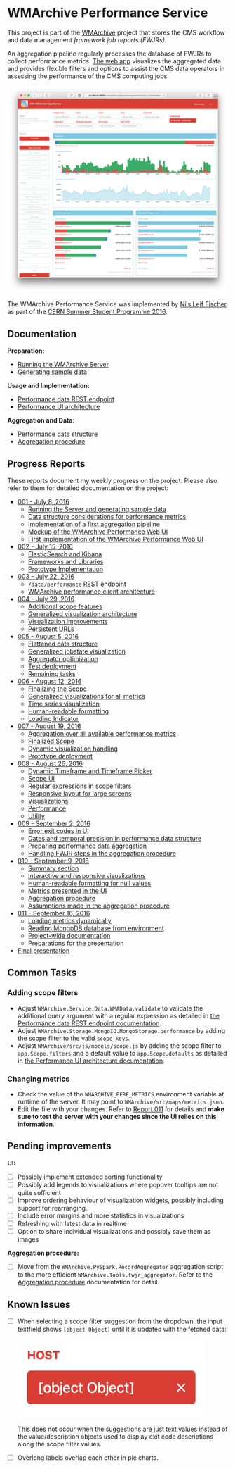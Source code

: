 # WMArchive Performance Service

This project is part of the [WMArchive](https://github.com/dmwm/WMArchive) project that stores the CMS workflow and data management _framework job reports (FWJRs)_.

An aggregation pipeline regularly processes the database of FWJRs to collect performance metrics. [The web app](https://cmsweb.cern.ch/wmarchive/web/performance) visualizes the aggregated data and provides flexible filters and options to assist the CMS data operators in assessing the performance of the CMS computing jobs.

![Overview](images/010/overview.png)

The WMArchive Performance Service was implemented by [Nils Leif Fischer](https://github.com/knly/) as part of the [CERN Summer Student Programme 2016](http://hr-dep.web.cern.ch/content/summer-students).

## Documentation

**Preparation:**
- [Running the WMArchive Server](docs/running-wmarchive-server.md)
- [Generating sample data](docs/generating-sample-data.md)

**Usage and Implementation:**
- [Performance data REST endpoint](docs/performance-data-rest-endpoint.md)
- [Performance UI architecture](docs/performance-ui-architecture.md)

**Aggregation and Data**:
- [Performance data structure](docs/performance-data-structure.md)
- [Aggregation procedure](docs/aggregation-procedure.md)

## Progress Reports

These reports document my weekly progress on the project. Please also refer to them for detailed documentation on the project:

- [001 - July 8, 2016](001_2016-07-08.md)
  - [Running the Server and generating sample data](001_2016-07-08.md#running-the-server-and-generating-sample-data)
  - [Data structure considerations for performance metrics](001_2016-07-08.md#data-structure-considerations-for-performance-metrics)
  - [Implementation of a first aggregation pipeline](001_2016-07-08.md#implementation-of-a-first-aggregation-pipeline)
  - [Mockup of the WMArchive Performance Web UI](001_2016-07-08.md#mockup-of-the-wmarchive-performance-web-ui)
  - [First implementation of the WMArchive Performance Web UI](001_2016-07-08.md#first-implementation-of-the-wmarchive-performance-web-ui)
- [002 - July 15, 2016](002_2016-07-15.md)
  - [ElasticSearch and Kibana](002_2016-07-15.md#elasticsearch-and-kibana)
  - [Frameworks and Libraries](002_2016-07-15.md#frameworks-and-libraries)
  - [Prototype Implementation](002_2016-07-15.md#prototype-implementation)
- [003 - July 22, 2016](003_2016-07-22.md)
  - [`/data/performance` REST endpoint](003_2016-07-22.md#dataperformance-rest-endpoint)
  - [WMArchive performance client architecture](003_2016-07-22.md#wmarchive-performance-client-architecture)
- [004 - July 29, 2016](004_2016-07-29.md)
  - [Additional scope features](004_2016-07-29.md#additional-scope-features)
  - [Generalized visualization architecture](004_2016-07-29.md#generalized-visualization-architecture)
  - [Visualization improvements](004_2016-07-29.md#visualization-improvements)
  - [Persistent URLs](004_2016-07-29.md#persistent-urls)
- [005 - August 5, 2016](005_2016-08-05.md)
  - [Flattened data structure](005_2016-08-05.md#flattened-data-structure)
  - [Generalized jobstate visualization](005_2016-08-05.md#generalized-jobstate-visualization)
  - [Aggregator optimization](005_2016-08-05.md#aggregator-optimization)
  - [Test deployment](005_2016-08-05.md#test-deployment)
  - [Remaining tasks](005_2016-08-05.md#remaining-tasks)
- [006 - August 12, 2016](006_2016-08-12.md)
  - [Finalizing the Scope](006_2016-08-12.md#finalizing-the-scope)
  - [Generalized visualizations for all metrics](006_2016-08-12.md#generalized-visualizations-for-all-metrics)
  - [Time series visualization](006_2016-08-12.md#time-series-visualization)
  - [Human-readable formatting](006_2016-08-12.md#human-readable-formatting)
  - [Loading Indicator](006_2016-08-12.md#loading-indicator)
- [007 - August 19, 2016](007_2016-08-19.md)
  - [Aggregation over all available performance metrics](007_2016-08-19.md#aggregation-over-all-available-performance-metrics)
  - [Finalized Scope](007_2016-08-19.md#finalized-scope)
  - [Dynamic visualization handling](007_2016-08-19.md#dynamic-visualization-handling)
  - [Prototype deployment](007_2016-08-19.md#prototype-deployment)
- [008 - August 26, 2016](008_2016-08-26.md)
  - [Dynamic Timeframe and Timeframe Picker](008_2016-08-26.md#dynamic-timeframe-and-timeframe-picker)
  - [Scope UI](008_2016-08-26.md#scope-ui)
  - [Regular expressions in scope filters](008_2016-08-26.md#regular-expressions-in-scope-filters)
  - [Responsive layout for large screens](008_2016-08-26.md#responsive-layout-for-large-screens)
  - [Visualizations](008_2016-08-26.md#visualizations)
  - [Performance](008_2016-08-26.md#performance)
  - [Utility](008_2016-08-26.md#utility)
- [009 - September 2, 2016](009_2016-09-02.md)
  - [Error exit codes in UI](009_2016-09-02.md#error-exit-codes-in-ui)
  - [Dates and temporal precision in performance data structure](009_2016-09-02.md#dates-and-temporal-precision-in-performance-data-structure)
  - [Preparing performance data aggregation](009_2016-09-02.md#preparing-performance-data-aggregation)
  - [Handling FWJR steps in the aggregation procedure](009_2016-09-02.md#handling-fwjr-steps-in-the-aggregation-procedure)
- [010 - September 9, 2016](010_2016-09-09.md)
  - [Summary section](010_2016-09-09.md#summary-section)
  - [Interactive and responsive visualizations](010_2016-09-09.md#interactive-and-responsive-visualizations)
  - [Human-readable formatting for null values](010_2016-09-09.md#human-readable-formatting-for-null-values)
  - [Metrics presented in the UI](010_2016-09-09.md#metrics-presented-in-the-ui)
  - [Aggregation procedure](010_2016-09-09.md#aggregation-procedure)
  - [Assumptions made in the aggregation procedure](010_2016-09-09.md#assumptions-made-in-the-aggregation-procedure)
- [011 - September 16, 2016](011_2016-09-16.md)
  - [Loading metrics dynamically](011_2016-09-16.md#loading-metrics-dynamically)
  - [Reading MongoDB database from environment](011_2016-09-16.md#reading-mongodb-database-from-environment)
  - [Project-wide documentation](011_2016-09-16.md#project-wide-documentation)
  - [Preparations for the presentation](011_2016-09-16.md#preparations-for-the-presentation)
- [Final presentation](presentation.pdf)

## Common Tasks

### Adding scope filters

- Adjust `WMArchive.Service.Data.WMAData.validate` to validate the additional query argument with a regular expression as detailed in [the Performance data REST endpoint documentation](docs/performance-data-rest-endpoint.md).
- Adjust `WMArchive.Storage.MongoIO.MongoStorage.performance` by adding the scope filter to the valid `scope_keys`.
- Adjust `WMArchive/src/js/models/scope.js` by adding the scope filter to `app.Scope.filters` and a default value to `app.Scope.defaults` as detailed in [the Performance UI architecture documentation](docs/performance-ui-architecture.md).

### Changing metrics

- Check the value of the `WMARCHIVE_PERF_METRICS` environment variable at runtime of the server. It may point to `WMArchive/src/maps/metrics.json`.
- Edit the file with your changes. Refer to [Report 011](011_2016-09-16.md#loading-metrics-dynamically) for details and **make sure to test the server with your changes since the UI relies on this information**.

## Pending improvements

**UI:**
- [ ] Possibly implement extended sorting functionality
- [ ] Possibly add legends to visualizations where popover tooltips are not quite sufficient
- [ ] Improve ordering behaviour of visualization widgets, possibly including support for rearranging.
- [ ] Include error margins and more statistics in visualizations
- [ ] Refreshing with latest data in realtime
- [ ] Option to share individual visualizations and possibly save them as images

**Aggregation procedure:**
- [ ] Move from the `WMArchive.PySpark.RecordAggregator` aggregation script to the more efficient `WMArchive.Tools.fwjr_aggregator`. Refer to the [Aggregation procedure](docs/aggregation-procedure.md) documentation for detail.

## Known Issues

- [ ] When selecting a scope filter suggestion from the dropdown, the input textfield shows `[object Object]` until it is updated with the fetched data:

  ![Scope filter text issue](images/011/scope-filter-text-issue.png)

  This does not occur when the suggestions are just text values instead of the value/description objects used to display exit code descriptions along the scope filter values.
- [ ] Overlong labels overlap each other in pie charts.

